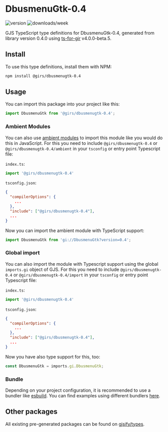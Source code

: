 
# DbusmenuGtk-0.4

![version](https://img.shields.io/npm/v/@girs/dbusmenugtk-0.4)
![downloads/week](https://img.shields.io/npm/dw/@girs/dbusmenugtk-0.4)


GJS TypeScript type definitions for DbusmenuGtk-0.4, generated from library version 0.4.0 using [ts-for-gir](https://github.com/gjsify/ts-for-gir) v4.0.0-beta.5.


## Install

To use this type definitions, install them with NPM:
```bash
npm install @girs/dbusmenugtk-0.4
```

## Usage

You can import this package into your project like this:
```ts
import DbusmenuGtk from '@girs/dbusmenugtk-0.4';
```

### Ambient Modules

You can also use [ambient modules](https://github.com/gjsify/ts-for-gir/tree/main/packages/cli#ambient-modules) to import this module like you would do this in JavaScript.
For this you need to include `@girs/dbusmenugtk-0.4` or `@girs/dbusmenugtk-0.4/ambient` in your `tsconfig` or entry point Typescript file:

`index.ts`:
```ts
import '@girs/dbusmenugtk-0.4'
```

`tsconfig.json`:
```json
{
  "compilerOptions": {
    ...
  },
  "include": ["@girs/dbusmenugtk-0.4"],
  ...
}
```

Now you can import the ambient module with TypeScript support: 

```ts
import DbusmenuGtk from 'gi://DbusmenuGtk?version=0.4';
```

### Global import

You can also import the module with Typescript support using the global `imports.gi` object of GJS.
For this you need to include `@girs/dbusmenugtk-0.4` or `@girs/dbusmenugtk-0.4/import` in your `tsconfig` or entry point Typescript file:

`index.ts`:
```ts
import '@girs/dbusmenugtk-0.4'
```

`tsconfig.json`:
```json
{
  "compilerOptions": {
    ...
  },
  "include": ["@girs/dbusmenugtk-0.4"],
  ...
}
```

Now you have also type support for this, too:

```ts
const DbusmenuGtk = imports.gi.DbusmenuGtk;
```

### Bundle

Depending on your project configuration, it is recommended to use a bundler like [esbuild](https://esbuild.github.io/). You can find examples using different bundlers [here](https://github.com/gjsify/ts-for-gir/tree/main/examples).

## Other packages

All existing pre-generated packages can be found on [gjsify/types](https://github.com/gjsify/types).

